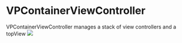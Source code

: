 VPContainerViewController
=========================
VPContainerViewController manages a stack of view controllers and a topView
![](https://github.com/NaiveVDisk/VPContainerViewController/blob/master/Screenshots/show.gif)
